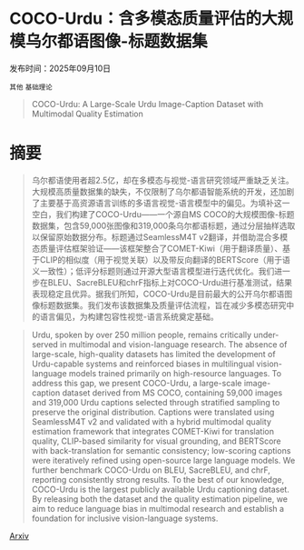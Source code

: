 # COCO-Urdu：含多模态质量评估的大规模乌尔都语图像-标题数据集

发布时间：2025年09月10日

`其他` `基础理论`

> COCO-Urdu: A Large-Scale Urdu Image-Caption Dataset with Multimodal Quality Estimation

# 摘要

> 乌尔都语使用者超2.5亿，却在多模态与视觉-语言研究领域严重缺乏关注。大规模高质量数据集的缺失，不仅限制了乌尔都语智能系统的开发，还加剧了主要基于高资源语言训练的多语言视觉-语言模型中的偏见。为填补这一空白，我们构建了COCO-Urdu——一个源自MS COCO的大规模图像-标题数据集，包含59,000张图像和319,000条乌尔都语标题，通过分层抽样选取以保留原始数据分布。标题通过SeamlessM4T v2翻译，并借助混合多模态质量评估框架验证——该框架整合了COMET-Kiwi（用于翻译质量）、基于CLIP的相似度（用于视觉关联）以及带反向翻译的BERTScore（用于语义一致性）；低评分标题则通过开源大型语言模型进行迭代优化。我们进一步在BLEU、SacreBLEU和chrF指标上对COCO-Urdu进行基准测试，结果表现稳定且优异。据我们所知，COCO-Urdu是目前最大的公开乌尔都语图像标题数据集。我们发布该数据集及质量评估流程，旨在减少多模态研究中的语言偏见，为构建包容性视觉-语言系统奠定基础。

> Urdu, spoken by over 250 million people, remains critically under-served in multimodal and vision-language research. The absence of large-scale, high-quality datasets has limited the development of Urdu-capable systems and reinforced biases in multilingual vision-language models trained primarily on high-resource languages. To address this gap, we present COCO-Urdu, a large-scale image-caption dataset derived from MS COCO, containing 59,000 images and 319,000 Urdu captions selected through stratified sampling to preserve the original distribution. Captions were translated using SeamlessM4T v2 and validated with a hybrid multimodal quality estimation framework that integrates COMET-Kiwi for translation quality, CLIP-based similarity for visual grounding, and BERTScore with back-translation for semantic consistency; low-scoring captions were iteratively refined using open-source large language models. We further benchmark COCO-Urdu on BLEU, SacreBLEU, and chrF, reporting consistently strong results. To the best of our knowledge, COCO-Urdu is the largest publicly available Urdu captioning dataset. By releasing both the dataset and the quality estimation pipeline, we aim to reduce language bias in multimodal research and establish a foundation for inclusive vision-language systems.

[Arxiv](https://arxiv.org/abs/2509.09014)